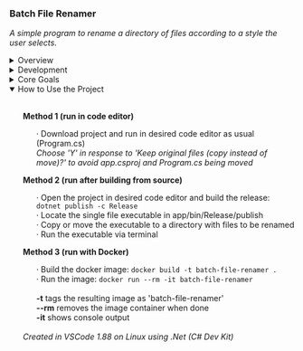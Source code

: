 ### Batch File Renamer
<i>A simple program to rename a directory of files according to a style the user selects.</i>

<details>
    <summary>Overview</summary>
    <ul><br>
        A recent migration from Windows to Linux inspired a change in preference towards file naming conventions, and a program that could quickly update the filenames of an entire directory of files seemed like a good project to refine C# competency outside of game development. The aim of this project is thus to gain practical experience working with files in .NET, as well as improve techniques for designing program infrastructure.
        <br><br>
		This program is intended to provide the user with the ability to rename a given directory of files according to one of three styles: all words lowercased, all words uppercased, or first letter of each word uppercased. The user can optionally choose the way spacing between words is handled, choosing from white space, dash, or underscore.
        <br><br>
        Currently, the program operates in the directory of the executable, necessitating physically moving the executable to the directory desired to be updated. File updating is handled in one of two ways: making a copy of the files or moving them, respectively using File.Copy() or File.Move(). In either case, the program will utilize a directory named 'updated files' in the same directory as the executable. This directory is automatically created if it does not exist. Files with matching filename paths already in the updated files directory will be skipped.
        <br><br>
        Upon obtaining responses to a succession of prompts designed to customize the output, a final summary of requested operations is displayed to the user before they commit to the changes. Cancellation and escaping back to the main menu can be done right after selecting an option from the menu, and right before committing final changes.
        <br><br>
        The changes to the files will be printed during final execution, followed by a final completion notification and prompt to return to the main menu.
    </ul><br>
</details>

<details>
    <summary>Development</summary>
    <ul><br>
        This project originally started with an MVC structure to provide a baseline architecture to work from and keep logic and data separate. However, as the project grew, a request system was introduced, which altered the program flow and necessitated a reevaluation of the overall project structure.
        <br><br>
        As the existence of model, view, and controller classes became more of a forced compliance to an architecture rather than a structure to guide development, the classes were removed or transitioned to designations that seemed more practical.
        <br><br>
        Thus the project evolved around use of a simplified synchronous pipeline, which takes incoming requests as a request id enum along with generic data, wraps them in a Request class instance, adds that instance to a list, then passes the id and data back to a handler class one at a time. 
        <br><br>
        Early on, it was decided that all print statements would be kept in a single database collection and accessed via keyword enum. This helped to keep program elements organized and easier to read without having lots of console statements crowding the logic flow.
        <br><br>
        A rudimentary state machine to assist in basic flow control was later added, which allowed the main program loop to be greatly simplified, with high level repeating logic placed in a more intuitive way.
        <br><br>
        In general, the infrastructure used may be a bit overkill considering the simple nature of its tasks. But it offered fresh challenges, as well as a chance to experiment with interesting architecture that will surely pave the way for improved development in future projects.
    </ul><br>
</details>

<details>
    <summary>Core Goals</summary>
    <ul><br>
        · Demonstrate general competency with C# in a .NET console environment
        <br>
        · Demonstrate knowledge of practices for successful integration with version control and docker
        <br>
        · Demonstrate abilities regarding refactoring and iteration
        <br>
        · Experiment with and improve techniques regarding decoupling and project structuring
        <br>
    </ul><br>
</details>

<details open>
    <summary>How to Use the Project</summary>
    <ul>
        <br><b>Method 1 (run in code editor)</b><br>
        <ul>
            · Download project and run in desired code editor as usual (Program.cs)
            <br><i>Choose 'Y' in response to 'Keep original files (copy instead of move)?' to avoid app.csproj and Program.cs being moved</i>
        </ul>
    </ul>
    <ul>
        <b>Method 2 (run after building from source)</b><br>
        <ul>
            · Open the project in desired code editor and build the release: <code>dotnet publish -c Release</code>
            <br>· Locate the single file executable in app/bin/Release/publish
            <br>· Copy or move the executable to a directory with files to be renamed
            <br>· Run the executable via terminal
        </ul>
    </ul>
    <ul>
        <b>Method 3 (run with Docker)</b><br>
        <ul>
			· Build the docker image: <code>docker build -t batch-file-renamer .</code>
			<br>· Run the image: <code>docker run --rm -it batch-file-renamer</code>
			<br>
			<br><b>-t</b> tags the resulting image as 'batch-file-renamer'
			<br><b>--rm</b> removes the image container when done
			<br><b>-it</b> shows console output
			<br>
		</ul>
        <br><i>Created in VSCode 1.88 on Linux using .Net (C# Dev Kit)</i>
    </ul>
</details>